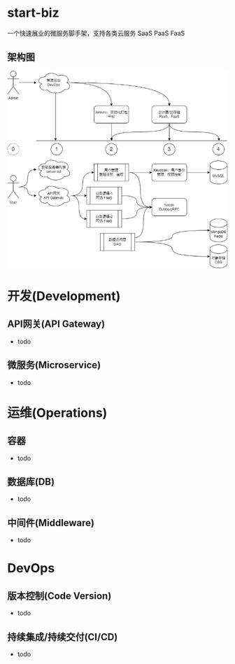 # start-biz
一个快速展业的微服务脚手架，支持各类云服务 SaaS PaaS FaaS

## 架构图
![image](https://github.com/zxffffffff/start-biz/blob/master/doc/Architecture.png)


# 开发(Development)

## API网关(API Gateway)
- todo

## 微服务(Microservice)
- todo


# 运维(Operations)

## 容器
- todo

## 数据库(DB)
- todo

## 中间件(Middleware)
- todo


# DevOps

## 版本控制(Code Version)
- todo

## 持续集成/持续交付(CI/CD)
- todo

